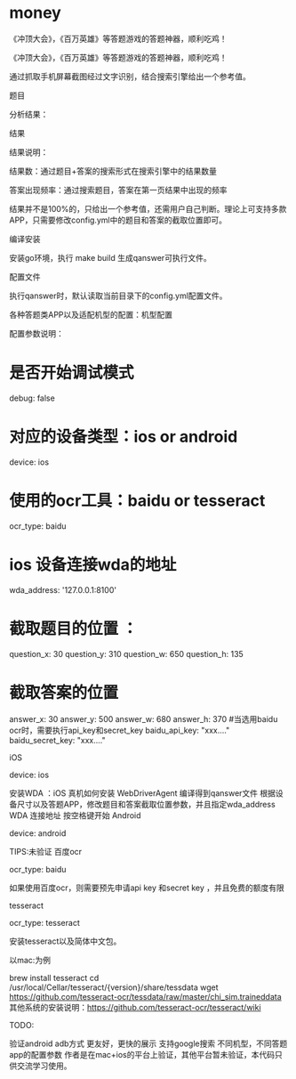 # money
《冲顶大会》，《百万英雄》等答题游戏的答题神器，顺利吃鸡！


《冲顶大会》，《百万英雄》等答题游戏的答题神器，顺利吃鸡！


通过抓取手机屏幕截图经过文字识别，结合搜索引擎给出一个参考值。

题目

分析结果：

结果

结果说明：

结果数：通过题目+答案的搜索形式在搜索引擎中的结果数量

答案出现频率：通过搜索题目，答案在第一页结果中出现的频率

结果并不是100%的，只给出一个参考值，还需用户自己判断。理论上可支持多款APP，只需要修改config.yml中的题目和答案的截取位置即可。

编译安装

安装go环境，执行 make build 生成qanswer可执行文件。

配置文件

执行qanswer时，默认读取当前目录下的config.yml配置文件。

各种答题类APP以及适配机型的配置：机型配置

配置参数说明：

# 是否开始调试模式
debug: false 
# 对应的设备类型：ios or android
device: ios
# 使用的ocr工具：baidu or tesseract
ocr_type: baidu
# ios 设备连接wda的地址
wda_address: '127.0.0.1:8100'
# 截取题目的位置 ：
question_x: 30
question_y: 310
question_w: 650
question_h: 135
# 截取答案的位置
answer_x: 30
answer_y: 500
answer_w: 680
answer_h: 370
#当选用baidu ocr时，需要执行api_key和secret_key
baidu_api_key: "xxx...."
baidu_secret_key: "xxx...."

iOS

device: ios

安装WDA ：iOS 真机如何安装 WebDriverAgent
编译得到qanswer文件
根据设备尺寸以及答题APP，修改题目和答案截取位置参数，并且指定wda_address WDA 连接地址
按空格键开始
Android

device: android

TIPS:未验证
百度ocr

ocr_type: baidu

如果使用百度ocr，则需要预先申请api key 和secret key ，并且免费的额度有限

tesseract

ocr_type: tesseract

安装tesseract以及简体中文包。

以mac:为例

brew install tesseract
cd /usr/local/Cellar/tesseract/{version}/share/tessdata
wget https://github.com/tesseract-ocr/tessdata/raw/master/chi_sim.traineddata
其他系统的安装说明：https://github.com/tesseract-ocr/tesseract/wiki

TODO:

验证android adb方式
更友好，更快的展示
支持google搜索
不同机型，不同答题app的配置参数
作者是在mac+ios的平台上验证，其他平台暂未验证，本代码只供交流学习使用。

